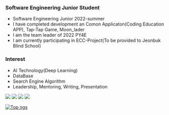 
### Software Engineering Junior Student
- Software Engineering Junior 2022-summer
- I have completed development an Comon Applicaton(Coding Education APP), Tap-Tap Game, Moon_lader
- I am the team leader of 2022 PY4E
- I am currently participating in ECC-Project(To be provided to Jeonbuk Blind School)


### Interest
- AI Technology(Deep Learning)
- DataBase
- Search Engine Algorithm
- Leadership, Mentoring, Writing, Presentation
 
<img src="https://img.shields.io/badge/C-1E2B67?style=for-the-badge&logo=C%2B%2B&logoColor=ffffff"/> <img src="https://img.shields.io/badge/JAVA-007396?style=for-the-badge&logo=java&logoColor=white"> <img src="https://img.shields.io/badge/mysql-4479A1?style=for-the-badge&logo=mysql&logoColor=white"> <img src="https://img.shields.io/badge/github-181717?style=for-the-badge&logo=github&logoColor=white">

 
[![Top ngs](https://github-readme-stats.vercel.app/api/top-langs/?username=dongu4749&theme=radical&layout=compact&)](https://github.com/dongu4749/github-readme-stats)  
